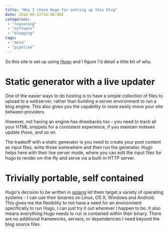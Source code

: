 ```yaml
---
title: "Why I chose Hugo for setting up this blog"
date: 2018-06-22T14:56:08Z
categories:
 - "reasoning"
 - "software"
 - "blogging"
tags:
 - "meta"
 - "pipeline"
---
```


So this site is set up using [Hugo](https://gohugo.io) and I figure I'd detail a little bit of why.

# Static generator with a live updater

One of the easier ways to do hosting is to have a simple collection of files to upload to a webserver,
rather than building a server environment to run a blog engine. This also gives you the capability
to more easily move your site between providers.

However, not having an engine has drawbacks too - you need to track all your HTML snippets for a
consistent experience, if you maintain indexes update _those_, and so on.

The tradeoff with a static generator is you need to create your post content as input files, write
those somewhere and then run the generator. Hugo helps here with their live server mode, where you
can edit the input files for hugo to render on-the-fly and serve via a built-in HTTP server.

# Trivially portable, self contained

Hugo's decision to be written in [golang](https://golang.org) let them target a variety of operating
systems - I can use their binaries on Linux, OS X, Windows and Android. This gives me the flexibility
to not have a need for an environment specifically to run Hugo, I can just try it out wherever I
happen to be. It also means everything Hugo needs to run is contained within their binary. There are
no additional frameworks, servers, or dependencies I need beyond the blog source files.
